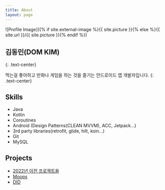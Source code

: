 ```yaml
---
title: About
layout: page
---
```

![Profile Image]({% if site.external-image %}{{ site.picture }}{% else %}{{ site.url }}/{{ site.picture }}{% endif %})

## **김동민**(DOM KIM)
{: .text-center}

먹는걸 좋아하고 만화나 게임을 하는 것을 즐기는 안드로이드 앱 개발자입니다.
{: .text-center}

<h2>Skills</h2>

<ul class="skill-list">
	<li>Java</li>
	<li>Kotlin</li>
	<li>Coroutines</li>
	<li>Android (Design Patterns(CLEAN MVVM), ACC, Jetpack...)</li>
	<li>3rd party libraries(retrofit, glide, hilt, koin...)</li>
	<li>Git</li>
	<li>MySQL</li>
</ul>

<h2>Projects</h2>

<ul>
	<li><a href="https://dom88dev.github.io//legacies/">2022년 이전 프로젝트들</a></li>
	<li><a href="https://dom88dev.github.io//moops/">Moops</a></li>
	<li><a href="https://github.com/">DID</a></li>
</ul>
